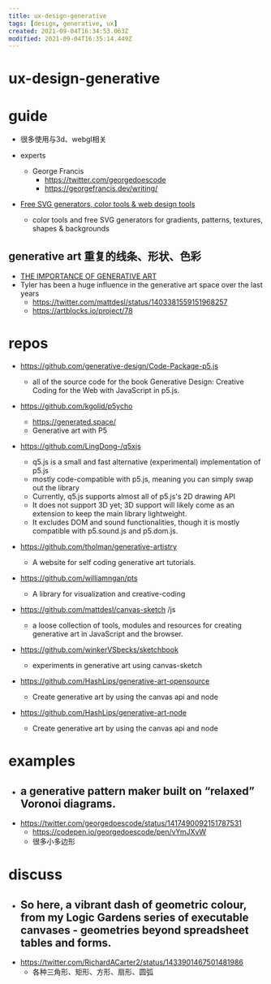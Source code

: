 ```yaml
---
title: ux-design-generative
tags: [design, generative, ux]
created: 2021-09-04T16:34:53.063Z
modified: 2021-09-04T16:35:14.449Z
---
```


# ux-design-generative

# guide

- 很多使用与3d、webgl相关

- experts
  - George Francis
    - https://twitter.com/georgedoescode
    - https://georgefrancis.dev/writing/

- [Free SVG generators, color tools & web design tools](https://fffuel.co/)
  - color tools and free SVG generators for gradients, patterns, textures, shapes & backgrounds

## generative art 重复的线条、形状、色彩

- [THE IMPORTANCE OF GENERATIVE ART](https://tylerxhobbs.com/essays/2021/the-importance-of-generative-art)
- Tyler has been a huge influence in the generative art space over the last years
  - https://twitter.com/mattdesl/status/1403381559151968257
  - https://artblocks.io/project/78
# repos
- https://github.com/generative-design/Code-Package-p5.js
  - all of the source code for the book Generative Design: Creative Coding for the Web with JavaScript in p5.js.
- https://github.com/kgolid/p5ycho
  - https://generated.space/
  - Generative art with P5
- https://github.com/LingDong-/q5xjs
  - q5.js is a small and fast alternative (experimental) implementation of p5.js
  - mostly code-compatible with p5.js, meaning you can simply swap out the library
  - Currently, q5.js supports almost all of p5.js's 2D drawing API
  - It does not support 3D yet; 3D support will likely come as an extension to keep the main library lightweight. 
  - It excludes DOM and sound functionalities, though it is mostly compatible with p5.sound.js and p5.dom.js.

- https://github.com/tholman/generative-artistry
  - A website for self coding generative art tutorials.

- https://github.com/williamngan/pts
  - A library for visualization and creative-coding
- https://github.com/mattdesl/canvas-sketch /js
  - a loose collection of tools, modules and resources for creating generative art in JavaScript and the browser.
- https://github.com/winkerVSbecks/sketchbook
  - experiments in generative art using canvas-sketch

- https://github.com/HashLips/generative-art-opensource
  - Create generative art by using the canvas api and node 
- https://github.com/HashLips/generative-art-node
  - Create generative art by using the canvas api and node
# examples
- ## a generative pattern maker built on “relaxed” Voronoi diagrams.
- https://twitter.com/georgedoescode/status/1417490092151787531
  - https://codepen.io/georgedoescode/pen/vYmJXvW
  - 很多小多边形
# discuss
- ## So here, a vibrant dash of geometric colour, from my Logic Gardens series of executable canvases - geometries beyond spreadsheet tables and forms.
- https://twitter.com/RichardACarter2/status/1433901467501481986
  - 各种三角形、矩形、方形、扇形、圆弧
